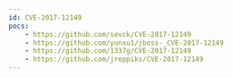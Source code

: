 ```yaml
---
id: CVE-2017-12149
pocs:
    - https://github.com/sevck/CVE-2017-12149
    - https://github.com/yunxu1/jboss-_CVE-2017-12149
    - https://github.com/1337g/CVE-2017-12149
    - https://github.com/jreppiks/CVE-2017-12149
---
```

